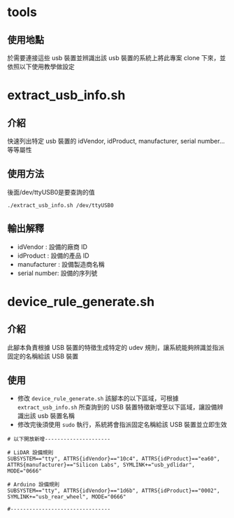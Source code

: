 # tools
## 使用地點
於需要連接這些 usb 裝置並辨識出該 usb 裝置的系統上將此專案 clone 下來，並依照以下使用教學做設定
# extract_usb_info.sh
## 介紹
快速列出特定 usb 裝置的 idVendor, idProduct, manufacturer, serial number...等等屬性
## 使用方法
後面/dev/ttyUSB0是要查詢的值
```
./extract_usb_info.sh /dev/ttyUSB0
```
## 輸出解釋
- idVendor : 設備的廠商 ID
- idProduct : 設備的產品 ID
- manufacturer : 設備製造商名稱
- serial number: 設備的序列號
# device_rule_generate.sh
## 介紹
此腳本負責根據 USB 裝置的特徵生成特定的 udev 規則，讓系統能夠辨識並指派固定的名稱給該 USB 裝置
## 使用
- 修改 `device_rule_generate.sh` 該腳本的以下區域，可根據 `extract_usb_info.sh` 所查詢到的 USB 裝置特徵新增至以下區域，讓設備辨識出該 usb 裝置名稱
- 修改完後須使用 `sudo` 執行，系統將會指派固定名稱給該 USB 裝置並立即生效

```
# 以下開放新增---------------------

# LiDAR 設備規則
SUBSYSTEM=="tty", ATTRS{idVendor}=="10c4", ATTRS{idProduct}=="ea60", ATTRS{manufacturer}=="Silicon Labs", SYMLINK+="usb_ydlidar", MODE="0666"

# Arduino 設備規則
SUBSYSTEM=="tty", ATTRS{idVendor}=="1d6b", ATTRS{idProduct}=="0002", SYMLINK+="usb_rear_wheel", MODE="0666"

#--------------------------------
```
